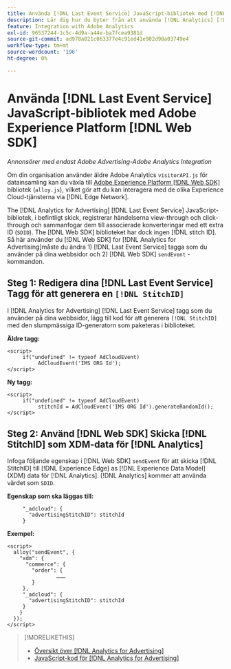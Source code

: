 ```yaml
---
title: Använda [!DNL Last Event Service] JavaScript-bibliotek med [!DNL Web SDK]
description: Lär dig hur du byter från att använda [!DNL Analytics] [!DNL visitorAPI] till [!DNL Experience Platform] [!DNL Web SDK] bibliotek för [!DNL Analytics for Advertising] implementering.
feature: Integration with Adobe Analytics
exl-id: 96537244-1c5c-4d9a-a44e-ba7fcea9381d
source-git-commit: ad978a021c063377e4c91ed41e902d98a03749e4
workflow-type: tm+mt
source-wordcount: '196'
ht-degree: 0%

---
```


# Använda [!DNL Last Event Service] JavaScript-bibliotek med Adobe Experience Platform [!DNL Web SDK]

*Annonsörer med endast Adobe Advertising-Adobe Analytics Integration*

Om din organisation använder äldre Adobe Analytics `visitorAPI.js` för datainsamling kan du växla till [Adobe Experience Platform [!DNL Web SDK]](https://experienceleague.adobe.com/docs/experience-platform/edge/home.html) bibliotek (`alloy.js`), vilket gör att du kan interagera med de olika Experience Cloud-tjänsterna via [!DNL Edge Network].

The [!DNL Analytics for Advertising] [!DNL Last Event Service] JavaScript-bibliotek, i befintligt skick, registrerar händelserna view-through och click-through och sammanfogar dem till associerade konverteringar med ett extra ID (`SDID`). The [!DNL Web SDK] biblioteket har dock ingen [!DNL stitch ID]. Så här använder du [!DNL Web SDK] for [!DNL Analytics for Advertising]måste du ändra 1) [!DNL Last Event Service] tagga som du använder på dina webbsidor och 2) [!DNL Web SDK] `sendEvent` -kommandon.

## Steg 1: Redigera dina [!DNL Last Event Service] Tagg för att generera en `[!DNL StitchID]`

I [!DNL Analytics for Advertising] [!DNL Last Event Service] tagg som du använder på dina webbsidor, lägg till kod för att generera `[!DNL StitchID]` med den slumpmässiga ID-generatorn som paketeras i biblioteket.

**Äldre tagg:**

```
<script>
     if("undefined" != typeof AdCloudEvent) 
          AdCloudEvent('IMS ORG Id');
</script>
```

**Ny tagg:**

```
<script>
     if("undefined" != typeof AdCloudEvent) 
          stitchId = AdCloudEvent('IMS ORG Id').generateRandomId();
</script>
```

## Steg 2: Använd [!DNL Web SDK] Skicka [!DNL StitchID] som XDM-data för [!DNL Analytics]

Infoga följande egenskap i [!DNL Web SDK] `sendEvent` för att skicka [!DNL StitchID] till [!DNL Experience Edge] as [!DNL Experience Data Model] (XDM) data för [!DNL Analytics].<!-- The library will send the StitchID to [!DNL Experience Edge] as `[_adcloud.advertisingStitchID](https://github.com/adobe/xdm/blob/master/docs/reference/adobe/experience/adcloud/stitch.schema.md)`. --> [!DNL Analytics] kommer att använda värdet som `SDID`.

**Egenskap som ska läggas till:**

```
     "_adcloud": {
       "advertisingStitchID": stitchId
     }
```

**Exempel:**

```
<script>
  alloy("sendEvent", {
    "xdm": {
      "commerce": {
        "order": {
                ………
        }
     },
     "_adcloud": {
       "advertisingStitchID": stitchId
     }
    }
  });
</script>
```

>[!MORELIKETHIS]
>
>* [Översikt över [!DNL Analytics for Advertising]](overview.md)
>* [JavaScript-kod för [!DNL Analytics for Advertising]](/help/integrations/analytics/javascript.md)


